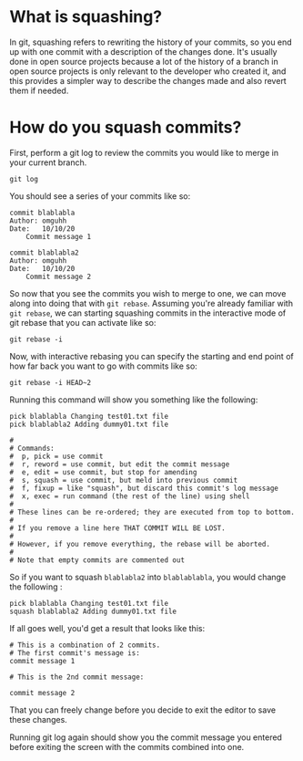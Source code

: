 # What is squashing?

In git, squashing refers to rewriting the history of your commits, so you end up with one commit with a description of the changes done.
It's usually done in open source projects because a lot of the history of a branch in open source projects is only relevant to the developer who created it, and this provides a simpler way to describe the changes made and also revert them if needed.

# How do you squash commits?

First, perform a git log to review the commits you would like to merge in your current branch.

```
git log
```

You should see a series of your commits like so:

```
commit blablabla
Author: omguhh
Date:   10/10/20
    Commit message 1

commit blablabla2
Author: omguhh
Date:   10/10/20
    Commit message 2
```

So now that you see the commits you wish to merge to one, we can move along into doing that with ```git rebase```. Assuming you're already familiar with ```git rebase```, we can starting squashing commits in the interactive mode of git rebase that you can activate like so:

```
git rebase -i
```

Now, with interactive rebasing you can specify the starting and end point of how far back you want to go with commits like so:

```
git rebase -i HEAD~2
```

Running this command will show you something like the following:

```
pick blablabla Changing test01.txt file
pick blablabla2 Adding dummy01.txt file

#
# Commands:
#  p, pick = use commit
#  r, reword = use commit, but edit the commit message
#  e, edit = use commit, but stop for amending
#  s, squash = use commit, but meld into previous commit
#  f, fixup = like "squash", but discard this commit's log message
#  x, exec = run command (the rest of the line) using shell
#
# These lines can be re-ordered; they are executed from top to bottom.
#
# If you remove a line here THAT COMMIT WILL BE LOST.
#
# However, if you remove everything, the rebase will be aborted.
#
# Note that empty commits are commented out
```

So if you want to squash ```blablabla2``` into ```blablablabla```, you would change the following :

```
pick blablabla Changing test01.txt file
squash blablabla2 Adding dummy01.txt file

```

If all goes well, you'd get a result that looks like this:

```
# This is a combination of 2 commits.
# The first commit's message is:
commit message 1

# This is the 2nd commit message:

commit message 2
```

That you can freely change before you decide to exit the editor to save these changes.

Running git log again should show you the commit message you entered before exiting the screen with the commits combined into one.

